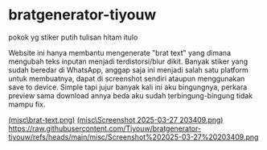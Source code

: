 # bratgenerator-tiyouw
 pokok yg stiker putih tulisan hitam itulo

Website ini hanya membantu mengenerate "brat text" yang dimana mengubah teks inputan menjadi terdistorsi/blur dikit. Banyak stiker yang sudah beredar di WhatsApp, anggap saja ini menjadi salah satu platform untuk membuatnya, dapat di screenshot sendiri ataupun menggunakan save to device. Simple tapi jujur banyak kali ini aku bingungnya, perkara preview sama download annya beda aku sudah terbingung-bingung tidak mampu fix.

[(misc\brat-text.png)](https://github.com/Tiyouw/bratgenerator-tiyouw/blob/main/misc/brat-text.png?raw=true)
[(misc\Screenshot 2025-03-27 203409.png)](https://github.com/Tiyouw/bratgenerator-tiyouw/blob/main/misc/Screenshot%202025-03-27%20203409.png?raw=true)
https://raw.githubusercontent.com/Tiyouw/bratgenerator-tiyouw/refs/heads/main/misc/Screenshot%202025-03-27%20203409.png
